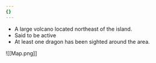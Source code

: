 ```yaml
---
{}
---
```

- A large volcano located northeast of the island. 
- Said to be active
- At least one dragon has been sighted around the area. 

![[Map.png]]